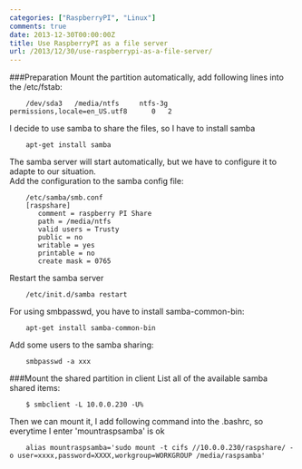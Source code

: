 ```yaml
---
categories: ["RaspberryPI", "Linux"]
comments: true
date: 2013-12-30T00:00:00Z
title: Use RaspberryPI as a file server
url: /2013/12/30/use-raspberrypi-as-a-file-server/
---
```


###Preparation
Mount the partition automatically, add following lines into the /etc/fstab:

```
	/dev/sda3	/media/ntfs    	ntfs-3g    permissions,locale=en_US.utf8  	  0	  2

```
I decide to use samba to share the files, so I have to install samba

```
	apt-get install samba

```
The samba server will start automatically, but we have to configure it to adapte to our situation.     
Add the configuration to the samba config file:

```
	/etc/samba/smb.conf
	[raspshare]
	   comment = raspberry PI Share
	   path = /media/ntfs
	   valid users = Trusty
	   public = no
	   writable = yes
	   printable = no
	   create mask = 0765

```
Restart the samba server

```
	/etc/init.d/samba restart

```
For using smbpasswd, you have to install samba-common-bin:

```
	apt-get install samba-common-bin

```
Add some users to the samba sharing:

```
	smbpasswd -a xxx

```
###Mount the shared partition in client
List all of the available samba shared items:

```
	$ smbclient -L 10.0.0.230 -U%

```
Then we can mount it, I add following command into the .bashrc, so everytime I enter 'mountraspsamba' is ok

```
	alias mountraspsamba='sudo mount -t cifs //10.0.0.230/raspshare/ -o user=xxxx,password=XXXX,workgroup=WORKGROUP /media/raspsamba'

```
